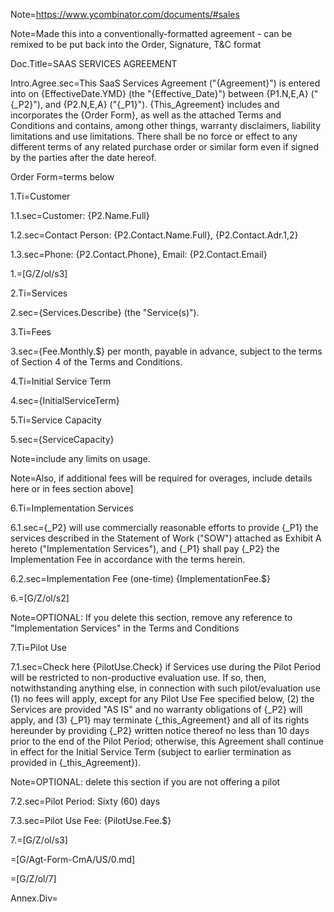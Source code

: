 Note=https://www.ycombinator.com/documents/#sales

Note=Made this into a conventionally-formatted agreement - can be remixed to be put back into the Order, Signature, T&C format

Doc.Title=SAAS SERVICES AGREEMENT


Intro.Agree.sec=This SaaS Services Agreement ("{Agreement}") is entered into on {EffectiveDate.YMD} (the "{Effective_Date}") between {P1.N,E,A} ("{_P2}"), and {P2.N,E,A} ("{_P1}").  {This_Agreement} includes and incorporates the {Order Form}, as well as the attached Terms and Conditions and contains, among other things, warranty disclaimers, liability limitations and use limitations.  There shall be no force or effect to any different terms of any related purchase order or similar form even if signed by the parties after the date hereof.

Order Form=terms below

1.Ti=Customer

1.1.sec=Customer: {P2.Name.Full}

1.2.sec=Contact Person: {P2.Contact.Name.Full}, {P2.Contact.Adr.1,2}

1.3.sec=Phone: {P2.Contact.Phone}, Email:  {P2.Contact.Email}

1.=[G/Z/ol/s3]

2.Ti=Services

2.sec={Services.Describe} (the "Service(s)").

3.Ti=Fees

3.sec={Fee.Monthly.$} per month, payable in advance, subject to the terms of Section 4 of the Terms and Conditions.

4.Ti=Initial Service Term

4.sec={InitialServiceTerm}

5.Ti=Service Capacity

5.sec={ServiceCapacity}

Note=include any limits on usage.

Note=Also, if additional fees will be required for overages, include details here or in fees section above]

6.Ti=Implementation Services

6.1.sec={_P2} will use commercially reasonable efforts to provide {_P1} the services described in the Statement of Work ("SOW") attached as Exhibit A hereto ("Implementation Services"), and {_P1} shall pay {_P2} the Implementation Fee in accordance with the terms herein.

6.2.sec=Implementation Fee (one-time) {ImplementationFee.$}

6.=[G/Z/ol/s2]

Note=OPTIONAL: If you delete this section, remove any reference to "Implementation Services" in the Terms and Conditions

7.Ti=Pilot Use

7.1.sec=Check here {PilotUse.Check} if Services use during the Pilot Period will be restricted to non-productive evaluation use.  If so, then, notwithstanding anything else, in connection with such pilot/evaluation use (1) no fees will apply, except for any Pilot Use Fee specified below, (2) the Services are provided "AS IS" and no warranty obligations of {_P2} will apply, and (3) {_P1} may terminate {_this_Agreement} and all of its rights hereunder by providing {_P2} written notice thereof no less than 10 days prior to the end of the Pilot Period; otherwise, this Agreement shall continue in effect for the Initial Service Term (subject to earlier termination as provided in {_this_Agreement}).  

Note=OPTIONAL:  delete this section if you are not offering a pilot

7.2.sec=Pilot Period:  Sixty (60) days

7.3.sec=Pilot Use Fee: {PilotUse.Fee.$}

7.=[G/Z/ol/s3]

=[G/Agt-Form-CmA/US/0.md]

=[G/Z/ol/7]

Annex.Div=</i>
